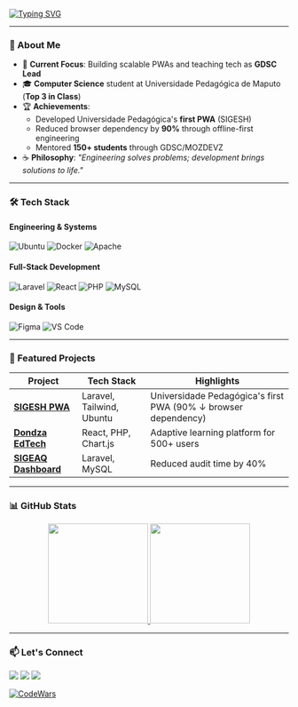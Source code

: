 [![Typing SVG](https://readme-typing-svg.demolab.com?font=Fira+Code&weight=700&size=26&pause=1000&color=2F81F7&width=440&lines=Hi%2C+I'm+Alfeu+Xerinda;Software+Engineer+%26+Developer;PWA+Specialist+%7C+Systems+Designer;Top+3+CS+Student+%40+UP+Maputo)](https://git.io/typing-svg)

---

### 🚀 About Me
- 🔭 **Current Focus**: Building scalable PWAs and teaching tech as **GDSC Lead**
- 🎓 **Computer Science** student at Universidade Pedagógica de Maputo (**Top 3 in Class**)
- 🏆 **Achievements**:
  - Developed Universidade Pedagógica's **first PWA** (SIGESH)
  - Reduced browser dependency by **90%** through offline-first engineering
  - Mentored **150+ students** through GDSC/MOZDEVZ
- ☕ **Philosophy**: *"Engineering solves problems; development brings solutions to life."*

---

### 🛠️ Tech Stack
#### **Engineering & Systems**
![Ubuntu](https://img.shields.io/badge/Ubuntu-E95420?style=for-the-badge&logo=ubuntu&logoColor=white)
![Docker](https://img.shields.io/badge/Docker-2496ED?style=for-the-badge&logo=docker&logoColor=white)
![Apache](https://img.shields.io/badge/Apache-D22128?style=for-the-badge&logo=apache&logoColor=white)

#### **Full-Stack Development**
![Laravel](https://img.shields.io/badge/Laravel-FF2D20?style=for-the-badge&logo=laravel&logoColor=white)
![React](https://img.shields.io/badge/React-61DAFB?style=for-the-badge&logo=react&logoColor=black)
![PHP](https://img.shields.io/badge/PHP-777BB4?style=for-the-badge&logo=php&logoColor=white)
![MySQL](https://img.shields.io/badge/MySQL-4479A1?style=for-the-badge&logo=mysql&logoColor=white)

#### **Design & Tools**
![Figma](https://img.shields.io/badge/Figma-F24E1E?style=for-the-badge&logo=figma&logoColor=white)
![VS Code](https://img.shields.io/badge/VS_Code-007ACC?style=for-the-badge&logo=visual-studio-code&logoColor=white)

---

### 🌟 Featured Projects
| Project | Tech Stack | Highlights |
|---------|------------|------------|
| **[SIGESH PWA](https://github.com/Hard-007/SIGESH)** | Laravel, Tailwind, Ubuntu | Universidade Pedagógica's first PWA (90% ↓ browser dependency) |
| **[Dondza EdTech](https://github.com/Hard-007/Dondza)** | React, PHP, Chart.js | Adaptive learning platform for 500+ users |
| **[SIGEAQ Dashboard](https://github.com/Hard-007/SIGEAQ)** | Laravel, MySQL | Reduced audit time by 40% |

---

### 📊 GitHub Stats
<div align="center">
  <a href="https://github.com/Hard-007">
    <img height="180em" src="https://github-readme-stats.vercel.app/api?username=Hard-007&show_icons=true&theme=dracula&include_all_commits=true"/>
    <img height="180em" src="https://github-readme-stats.vercel.app/api/top-langs/?username=Hard-007&layout=compact&theme=dracula"/>
  </a>
</div>

---

### 📫 Let's Connect
<a href="https://linkedin.com/in/alfeux" target="_blank"><img src="https://img.shields.io/badge/LinkedIn-0077B5?style=for-the-badge&logo=linkedin&logoColor=white"/></a>
<a href="mailto:alfeuxirinda@gmail.com"><img src="https://img.shields.io/badge/Gmail-D14836?style=for-the-badge&logo=gmail&logoColor=white"/></a>
<a href="https://alfeux.coolpage.biz" target="_blank"><img src="https://img.shields.io/badge/Portfolio-FF7139?style=for-the-badge&logo=firefox&logoColor=white"/></a>

[![CodeWars](https://www.codewars.com/users/Hard-007/badges/large)](https://www.codewars.com/users/Hard-007)
